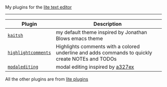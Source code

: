 My plugins for the [lite text editor](https://github.com/rxi/lite)

---

Plugin | Description
-------|-----------------------------------------
[`kaitsh`](data/user/colors/kaitsh) | my default theme inspired by Jonathan Blows emacs theme
[`highlightcomments`](data/plugins/highlightcomments.lua?raw=1) | Highlights comments with a colored underline and adds commands to quickly create NOTEs and TODOs
[`modalediting`](data/plugins/modalediting.lua?raw=1) | modal editing inspired by [a327ex](https://github.com/a327ex/lite-plugins)

All the other plugins are from [lite plugins](https://github.com/rxi/lite-plugins)

